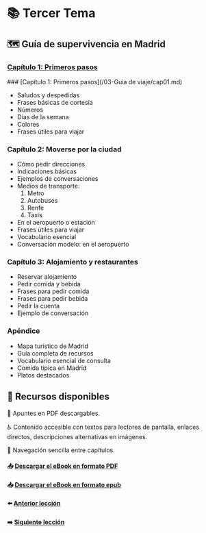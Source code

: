 # 📚 Tercer Tema

## 🗺️ Guía de supervivencia en Madrid

<h3><a href="/03-Guia de viaje/src/cap01.md">Capítulo 1: Primeros pasos</a></h3>
### [Capítulo 1: Primeros pasos](/03-Guia de viaje/cap01.md)

- Saludos y despedidas  
- Frases básicas de cortesía  
- Números  
- Días de la semana  
- Colores  
- Frases útiles para viajar  

### Capítulo 2: Moverse por la ciudad  
- Cómo pedir direcciones  
- Indicaciones básicas  
- Ejemplos de conversaciones  
- Medios de transporte:  
  1. Metro  
  2. Autobuses  
  3. Renfe  
  4. Taxis  
- En el aeropuerto o estación  
- Frases útiles para viajar  
- Vocabulario esencial  
- Conversación modelo: en el aeropuerto  

### Capítulo 3: Alojamiento y restaurantes  
- Reservar alojamiento  
- Pedir comida y bebida  
- Frases para pedir comida  
- Frases para pedir bebida  
- Pedir la cuenta  
- Ejemplo de conversación  

### Apéndice  
- Mapa turístico de Madrid  
- Guía completa de recursos  
- Vocabulario esencial de consulta  
- Comida típica en Madrid  
- Platos destacados  

## 🧰 Recursos disponibles  
📄 Apuntes en PDF descargables.  

♿ Contenido accesible con textos para lectores de pantalla, enlaces directos, descripciones alternativas en imágenes. 

📌 Navegación sencilla entre capítulos.

#### 📥 <a href="/03-Guia de viaje/dist/Guia de supervivencia en Madrid - Siomara Sanchez.pdf" target="_blank">Descargar el eBook en formato PDF</a> 
#### 📥 <a href="/03-Guia de viaje/dist/guia_madrid.epub" target="_blank">Descargar el eBook en formato epub</a>

#### ⬅️ [Anterior lección](../02-Casos-Gramaticales/README.md)
#### ➡️ [Siguiente lección](../04-Narrativa%20Interactiva/README.md)
